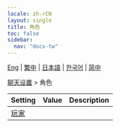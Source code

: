 ```yaml
---
locale: zh-rCN
layout: single
title: 角色
toc: false
sidebar:
  nav: "docs-tw"
---
```

[Eng](/dancexr/menu/2025.4/chat/characters) | [繁中](/tw/dancexr/menu/2025.4/chat/characters) | [日本語](/jp/dancexr/menu/2025.4/chat/characters) | [한국어](/kr/dancexr/menu/2025.4/chat/characters) | [简中](/zh/dancexr/menu/2025.4/chat/characters)

[聊天设置](../menu#聊天设置) > 角色



| Setting | Value | Description |
| :--- | --- | :--- |
| [玩家](chat_player) |
